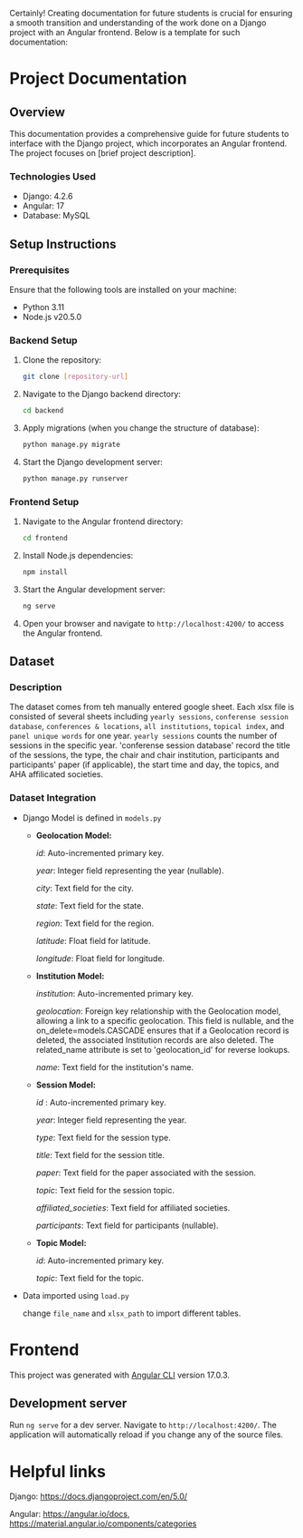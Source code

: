 Certainly! Creating documentation for future students is crucial for ensuring a smooth transition and understanding of the work done on a Django project with an Angular frontend. Below is a template for such documentation:

# Project Documentation

## Overview

This documentation provides a comprehensive guide for future students to interface with the Django project, which incorporates an Angular frontend. The project focuses on [brief project description].

### Technologies Used

- Django: 4.2.6
- Angular: 17
- Database: MySQL

## Setup Instructions

### Prerequisites

Ensure that the following tools are installed on your machine:

- Python 3.11
- Node.js v20.5.0

### Backend Setup

1. Clone the repository:

   ```bash
   git clone [repository-url]
   ```

2. Navigate to the Django backend directory:

   ```bash
   cd backend
   ```

3. Apply migrations (when you change the structure of database):

   ```bash
   python manage.py migrate
   ```

4. Start the Django development server:

   ```bash
   python manage.py runserver
   ```

### Frontend Setup

1. Navigate to the Angular frontend directory:

   ```bash
   cd frontend
   ```

2. Install Node.js dependencies:

   ```bash
   npm install
   ```

3. Start the Angular development server:

   ```bash
   ng serve
   ```

4. Open your browser and navigate to `http://localhost:4200/` to access the Angular frontend.

## Dataset

### Description

The dataset comes from teh manually entered google sheet. Each xlsx file is consisted of several sheets including `yearly sessions`, `conferense session database`, `conferences & locations`, `all institutions`, `topical index`, and `panel unique words` for one year. `yearly sessions` counts the number of sessions in the specific year. 'conferense session database' record the title of the sessions, the type, the chair and chair institution, participants and participants' paper (if applicable), the start time and day, the topics, and AHA affilicated societies.

### Dataset Integration

- Django Model is defined in `models.py`
  
  - **Geolocation Model:**
  
    *id*: Auto-incremented primary key.
    
    *year*: Integer field representing the year (nullable).
    
    *city*: Text field for the city.
    
    *state*: Text field for the state.
    
    *region*: Text field for the region.
    
    *latitude*: Float field for latitude.
    
    *longitude*: Float field for longitude.
    
   - **Institution Model:**
    
      _institution_: Auto-incremented primary key.
      
      _geolocation_: Foreign key relationship with the Geolocation model, allowing a link to a specific geolocation. This field is nullable, and the on_delete=models.CASCADE ensures that if a Geolocation record is deleted, the associated Institution records are also deleted. The related_name attribute is set to 'geolocation_id' for reverse lookups.
      
      _name_: Text field for the institution's name.
    
    - **Session Model:**
    
      _id_ : Auto-incremented primary key.
      
      _year_: Integer field representing the year.
      
      _type_: Text field for the session type.
      
      _title_: Text field for the session title.
      
      _paper_: Text field for the paper associated with the session.
      
      _topic_: Text field for the session topic.
    
      _affiliated_societies_: Text field for affiliated societies.
      
      _participants_: Text field for participants (nullable).
    
    - **Topic Model:**
    
      _id_: Auto-incremented primary key.
      
      _topic_: Text field for the topic.
    
- Data imported using `load.py`
  
  change `file_name` and `xlsx_path` to import different tables.

# Frontend

This project was generated with [Angular CLI](https://github.com/angular/angular-cli) version 17.0.3.

## Development server

Run `ng serve` for a dev server. Navigate to `http://localhost:4200/`. The application will automatically reload if you change any of the source files.

# Helpful links

Django: https://docs.djangoproject.com/en/5.0/

Angular: https://angular.io/docs, https://material.angular.io/components/categories
